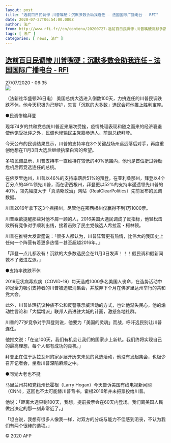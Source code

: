 ```yaml
---
layout: post
title: "选前百日民调惨 川普嘴硬：沉默多数会助我连任 – 法国国际广播电台 - RFI"
date: 2020-07-27T06:54:00.000Z
author: 法广
from: http://www.rfi.fr//cn/contenu/20200727-选前百日民调惨-川普嘴硬沉默多数会助我连任
tags: [ 法广 ]
categories: [ news, 法广 ]
---
```

<!--1595832840000-->
[选前百日民调惨 川普嘴硬：沉默多数会助我连任 – 法国国际广播电台 - RFI](http://www.rfi.fr//cn/contenu/20200727-%E9%80%89%E5%89%8D%E7%99%BE%E6%97%A5%E6%B0%91%E8%B0%83%E6%83%A8-%E5%B7%9D%E6%99%AE%E5%98%B4%E7%A1%AC%E6%B2%89%E9%BB%98%E5%A4%9A%E6%95%B0%E4%BC%9A%E5%8A%A9%E6%88%91%E8%BF%9E%E4%BB%BB)
------

<div>
<div>27/07/2020 - 06:35</div><img src="https://s.rfi.fr/media/display/f979915a-cfcb-11ea-b3f2-005056bf87d6/w:310/p:16x9/int0003b.200727123502.jpg"><div class="t-content__body u-clearfix"><div class="m-interstitial"></div><p>（法新社华盛顿26日电）    美国总统大选进入倒数100天，力拚连任的川普民调跌跌不休，他今天积极为己辩护，矢言「沉默的大多数」选民会将他推上胜利宝座。</p><p>    ●民调惨输拜登</p><p>    现年74岁的共和党总统川普近来屡次受挫，疫情处理表现和随之而来的经济衰退使他饱受批评之外，民调也惨输民主党籍参选人、前副总统拜登。</p><p>    今天公布的民调结果显示，川普的支持率在3个关键战场州远远落后对手，再度重创他想在11月3日大选后继续执掌白宫的希望。</p><p>    多项民调显示，川普支持率一直维持在较低的40%范围内，他也是首位挺过弹劾危机后再竞选连任的总统。</p><p>    在佛罗里达州，川普以46%的支持率落后51%的拜登，在亚利桑那州，拜登以4个百分点的49%领先川普，而在密西根州，拜登更以52%的支持率遥遥领先川普的40%，领先幅度大于「真清晰政治」网站（RealClearPolitics）先前发布的民调数据。</p><p>    川普2016年拿下这3个摇摆州，尽管他在密西根州仅赢得不到1万1000票。</p><p>    川普亟欲提醒那些对他不屑一顾的人，2016美国大选民调成了反指标，他轻松击败所有竞争对手顺利出线，接着击败了民主党候选人希拉蕊・柯林顿。</p><p>    川普在推特大发雷霆说：「很多人都认为，川普阵营更有热情，比伟大的我国史上任何一个阵营有着更多热情－甚至超越2016年。」</p><p>    「拜登一点儿都没有！沉默的大多数选民会在11月3日发声！！！假民调和假新闻救不了激进左派。」</p><p>    ●支持率跌跌不休</p><p>    2019冠状病毒疾病（COVID-19）每天造成1000多名美国人丧命，在造势活动中卯足全力吸引支持者的川普被迫取消集会，并放弃下个月在佛罗里达州举行的共和党大会。</p><p>    此外，川普处理抗议种族不公和反警暴示威活动的方式，也让他渐失民心，他的煽动性言论和「大幅增派」联邦人员进驻大城的计画，激怒各地社群。</p><p>    川普的77岁竞争对手拜登则说，他要为「美国的灵魂」而战，呼吁选民别让川普连任。</p><p>    他推文说：「在这100天，我们有机会让我们的国家步上新轨。我们终将实现自己的最高理想，每个人都有成功的良机。」</p><p>    拜登正在位于达拉瓦州的家乡展开历来未见的竞选活动，他没有发起集会，也极少召开记者会，坐看川普深陷麻烦之中。</p><p>    ●同党大老也不挺</p><p>    马里兰州共和党籍州长霍根（Larry Hogan）今天告诉美国有线电视新闻网（CNN），这回也不太可能替川普背书。霍根2016年并未把票投给川普。</p><p>    他说：「距离大选只剩100天，我想，提前投票会在60天内登场。我们离美国人民做出决定的那一刻非常近了。」</p><p>    「坦白说，我想有很多人像我一样，对双方的分歧与能力不佳感到沮丧，不认为我们有两个很棒的选项。」</p><p class="t-copyright">© 2020 AFP</p>        </div>
</div>
